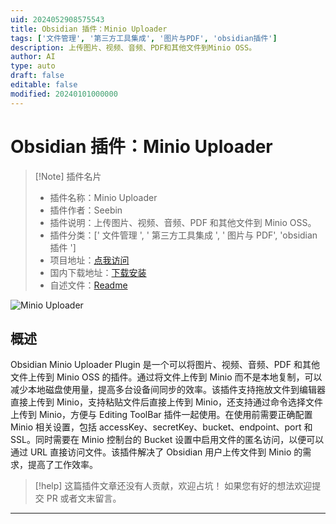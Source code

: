 ```yaml
---
uid: 2024052908575543
title: Obsidian 插件：Minio Uploader
tags: ['文件管理', '第三方工具集成', '图片与PDF', 'obsidian插件']
description: 上传图片、视频、音频、PDF和其他文件到Minio OSS。
author: AI
type: auto
draft: false
editable: false
modified: 20240101000000
---
```


# Obsidian 插件：Minio Uploader

> [!Note] 插件名片
> - 插件名称：Minio Uploader
> - 插件作者：Seebin
> - 插件说明：上传图片、视频、音频、PDF 和其他文件到 Minio OSS。
> - 插件分类：[' 文件管理 ', ' 第三方工具集成 ', ' 图片与 PDF', 'obsidian 插件 ']
> - 项目地址：[点我访问](https://github.com/seebin/obsidian-minio-uploader-plugin)
> - 国内下载地址：[下载安装](https://pkmer.cn/products/plugin/pluginMarket/?minio-uploader)
> - 自述文件：[Readme](https://ghproxy.net/https://raw.githubusercontent.com/seebin/obsidian-minio-uploader-plugin/master/README.md)

![Minio Uploader](https://cdn.pkmer.cn/covers/minio-uploader.gif!pkmer)

## 概述

Obsidian Minio Uploader Plugin 是一个可以将图片、视频、音频、PDF 和其他文件上传到 Minio OSS 的插件。通过将文件上传到 Minio 而不是本地复制，可以减少本地磁盘使用量，提高多台设备间同步的效率。该插件支持拖放文件到编辑器直接上传到 Minio，支持粘贴文件后直接上传到 Minio，还支持通过命令选择文件上传到 Minio，方便与 Editing ToolBar 插件一起使用。在使用前需要正确配置 Minio 相关设置，包括 accessKey、secretKey、bucket、endpoint、port 和 SSL。同时需要在 Minio 控制台的 Bucket 设置中启用文件的匿名访问，以便可以通过 URL 直接访问文件。该插件解决了 Obsidian 用户上传文件到 Minio 的需求，提高了工作效率。

> [!help]
> 这篇插件文章还没有人贡献，欢迎占坑！
> 如果您有好的想法欢迎提交 PR 或者文末留言。

---



